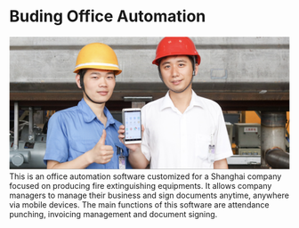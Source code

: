 # Buding Office Automation
![This is an image](images/oa.png)
This is an office automation software customized for a Shanghai company focused on producing fire extinguishing equipments. It allows company managers to manage their business and sign documents anytime, anywhere via mobile devices. The main functions of this software are attendance punching, invoicing management and document signing.
